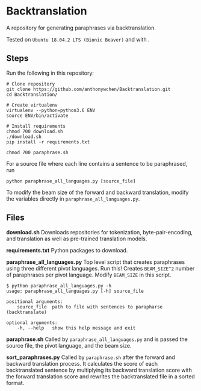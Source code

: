 # Backtranslation

A repository for generating paraphrases via backtranslation. 

Tested on `Ubuntu 18.04.2 LTS (Bionic Beaver)` and with . 

## Steps

Run the following in this repository:
```
# Clone repository
git clone https://github.com/anthonywchen/Backtranslation.git
cd Backtranslation/

# Create virtualenv
virtualenv --python=python3.6 ENV
source ENV/bin/activate

# Install requirements
chmod 700 download.sh
./download.sh
pip install -r requirements.txt

chmod 700 paraphrase.sh
```

For a source file where each line contains a sentence to be paraphrased, run
```
python paraphrase_all_languages.py [source_file]
```
To modify the beam size of the forward and backward translation, modify the variables directly in `paraphrase_all_languages.py`.

## Files
**download.**sh**** 
Downloads repositories for tokenization, byte-pair-encoding, and translation as well as pre-trained translation models.

**requirements.txt**
Python packages to download.

**paraphrase_all_languages.py**
Top level script that creates paraphrases using three different pivot languages. Run this! Creates `BEAM_SIZE^2` number of paraphrases per pivot language. 
Modify `BEAM_SIZE` in this script. 
```
$ python paraphrase_all_languages.py -h
usage: paraphrase_all_languages.py [-h] source_file

positional arguments:
	source_file  path to file with sentences to parapharse (backtranslate)

optional arguments:
	-h, --help   show this help message and exit
```
**paraphrase**.**sh**
Called by `paraphrase_all_languages.py` and is passed the source file, the pivot language, and the beam size. 

**sort_paraphrases.py**
Called by `paraphrase.sh` after the forward and backward translation process. It calculates the score of each backtranslated sentence by multiplying its backward translation score with the forward translation score and rewrites the backtranslated file in a sorted format.